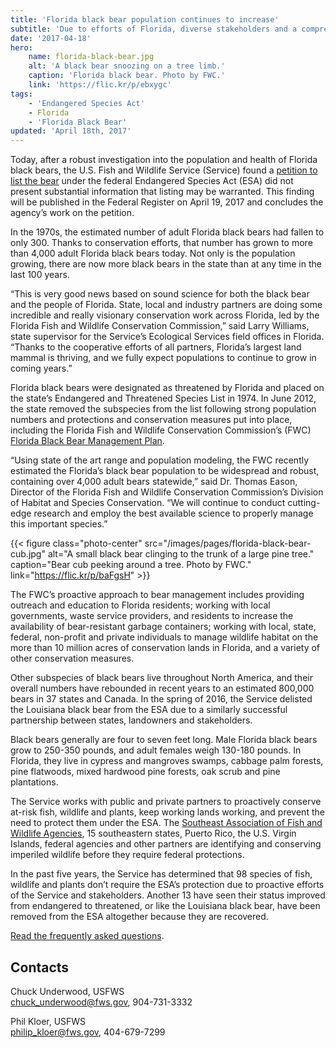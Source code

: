 ```yaml
---
title: 'Florida black bear population continues to increase'
subtitle: 'Due to efforts of Florida, diverse stakeholders and a comprehensive management plan, Service scientists find state’s largest land mammal doing well'
date: '2017-04-18'
hero:
    name: florida-black-bear.jpg
    alt: 'A black bear snoozing on a tree limb.'
    caption: 'Florida black bear. Photo by FWC.'
    link: 'https://flic.kr/p/ebxygc'
tags:
    - 'Endangered Species Act'
    - Florida
    - 'Florida Black Bear'
updated: 'April 18th, 2017'
---
```


Today, after a robust investigation into the population and health of Florida black bears, the U.S. Fish and Wildlife Service (Service) found a [petition to list the bear](/pdf/petition/florida-black-bear.pdf) under the federal Endangered Species Act (ESA) did not present substantial information that listing may be warranted. This finding will be published in the Federal Register on April 19, 2017 and concludes the agency’s work on the petition.

In the 1970s, the estimated number of adult Florida black bears had fallen to only 300. Thanks to conservation efforts, that number has grown to more than 4,000 adult Florida black bears today. Not only is the population growing, there are now more black bears in the state than at any time in the last 100 years.

“This is very good news based on sound science for both the black bear and the people of Florida. State, local and industry partners are doing some incredible and really visionary conservation work across Florida, led by the Florida Fish and Wildlife Conservation Commission,” said Larry Williams, state supervisor for the Service’s Ecological Services field offices in Florida. “Thanks to the cooperative efforts of all partners, Florida’s largest land mammal is thriving, and we fully expect populations to continue to grow in coming years.”

Florida black bears were designated as threatened by Florida and placed on the state’s Endangered and Threatened Species List in 1974. In June 2012, the state removed the subspecies from the list following strong population numbers and protections and conservation measures put into place, including the Florida Fish and Wildlife Conservation Commission’s (FWC) [Florida Black Bear Management Plan](http://myfwc.com/bear/).

“Using state of the art range and population modeling, the FWC recently estimated the Florida’s black bear population to be widespread and robust, containing over 4,000 adult bears statewide,” said Dr. Thomas Eason, Director of the Florida Fish and Wildlife Conservation Commission’s Division of Habitat and Species Conservation. “We will continue to conduct cutting-edge research and employ the best available science to properly manage this important species.”

{{< figure class="photo-center" src="/images/pages/florida-black-bear-cub.jpg" alt="A small black bear clinging to the trunk of a large pine tree." caption="Bear cub peeking around a tree. Photo by FWC." link="https://flic.kr/p/baFgsH" >}}

The FWC’s proactive approach to bear management includes providing outreach and education to Florida residents; working with local governments, waste service providers, and residents to increase the availability of bear-resistant garbage containers; working with local, state, federal, non-profit and private individuals to manage wildlife habitat on the more than 10 million acres of conservation lands in Florida, and a variety of other conservation measures.

Other subspecies of black bears live throughout North America, and their overall numbers have rebounded in recent years to an estimated 800,000 bears in 37 states and Canada. In the spring of 2016, the Service delisted the Louisiana black bear from the ESA due to a similarly successful partnership between states, landowners and stakeholders.

Black bears generally are four to seven feet long. Male Florida black bears grow to 250-350 pounds, and adult females weigh 130-180 pounds. In Florida, they live in cypress and mangroves swamps, cabbage palm forests, pine flatwoods, mixed hardwood pine forests, oak scrub and pine plantations.

The Service works with public and private partners to proactively conserve at-risk fish, wildlife and plants, keep working lands working, and prevent the need to protect them under the ESA. The [Southeast Association of Fish and Wildlife Agencies](http://www.seafwa.org/), 15 southeastern states, Puerto Rico, the U.S. Virgin Islands, federal agencies and other partners are identifying and conserving imperiled wildlife before they require federal protections.

In the past five years, the Service has determined that 98 species of fish, wildlife and plants don’t require the ESA’s protection due to proactive efforts of the Service and stakeholders. Another 13 have seen their status improved from endangered to threatened, or like the Louisiana black bear, have been removed from the ESA altogether because they are recovered.

[Read the frequently asked questions](/faq/florida-black-bear-90-day-not-substantial-finding/).

## Contacts

Chuck Underwood, USFWS  
[chuck_underwood@fws.gov](mailto:chuck_underwood@fws.gov), 904-731-3332  

Phil Kloer, USFWS  
[philip_kloer@fws.gov](mailto:philip_kloer@fws.gov), 404-679-7299  
